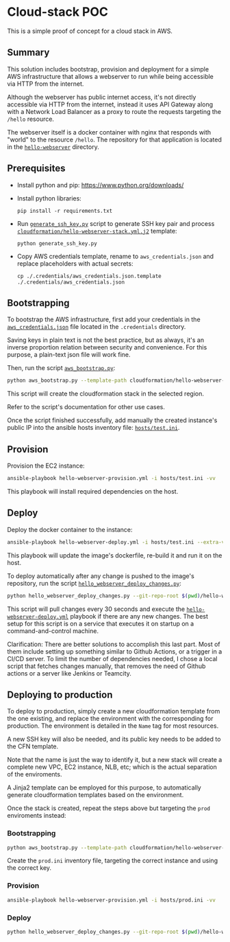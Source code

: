 # Cloud-stack POC

This is a simple proof of concept for a cloud stack in AWS.

## Summary

This solution includes bootstrap, provision and deployment for a simple AWS infrastructure that allows a webserver to run while being accessible via HTTP from the internet.

Although the webserver has public internet access, it's not directly accessible via HTTP from the internet, instead it uses API Gateway along with a Network Load Balancer as a proxy to route the requests targeting the `/hello` resource.

The webserver itself is a docker container with nginx that responds with "world" to the resource `/hello`. The repository for that application is located in the [`hello-webserver`](./hello-webserver) directory.

## Prerequisites

- Install python and pip: https://www.python.org/downloads/

- Install python libraries:
    ```
    pip install -r requirements.txt
    ```

- Run [`generate_ssh_key.py`](./generate_ssh_key.py) script to generate SSH key pair and process [`cloudformation/hello-webserver-stack.yml.j2`](./cloudformation/hello-webserver-stack.yml.j2) template:

    ```
    python generate_ssh_key.py
    ```

- Copy AWS credentials template, rename to `aws_credentials.json` and replace placeholders with actual secrets:

    ```
    cp ./.credentials/aws_credentials.json.template ./.credentials/aws_credentials.json
    ```

## Bootstrapping

To bootstrap the AWS infrastructure, first add your credentials in the [`aws_credentials.json`](.credentials/aws_credentials.json) file located in the `.credentials` directory.

Saving keys in plain text is not the best practice, but as always, it's an inverse proportion relation between security and convenience. For this purpose, a plain-text json file will work fine.

Then, run the script [`aws_bootstrap.py`](./aws_bootstrap.py):

```bash
python aws_bootstrap.py --template-path cloudformation/hello-webserver-stack.yml --stack-name hello-webserver-stack-test
```
This script will create the cloudformation stack in the selected region.

Refer to the script's documentation for other use cases.

Once the script finished successfully, add manually the created instance's public IP into the ansible hosts inventory file: [`hosts/test.ini`](./hosts/test.ini).


## Provision

Provision the EC2 instance:

```bash
ansible-playbook hello-webserver-provision.yml -i hosts/test.ini -vv
```

This playbook will install required dependencies on the host.


## Deploy

Deploy the docker container to the instance:

```bash
ansible-playbook hello-webserver-deploy.yml -i hosts/test.ini --extra-vars "hello_webserver_root=$(pwd)/hello-webserver" -vv
```

This playbook will update the image's dockerfile, re-build it and run it on the host.

To deploy automatically after any change is pushed to the image's repository, run the script [`hello_webserver_deploy_changes.py`](./hello_webserver_deploy_changes.py):

```bash
python hello_webserver_deploy_changes.py --git-repo-root $(pwd)/hello-webserver --environment test
```

This script will pull changes every 30 seconds and execute the [`hello-webserver-deploy.yml`](`hello-webserver-deploy.yml) playbook if there are any new changes.
The best setup for this script is on a service that executes it on startup on a command-and-control machine.

Clarification: There are better solutions to accomplish this last part. Most of them include setting up something similar to Github Actions, or a trigger in a CI/CD server.
To limit the number of dependencies needed, I chose a local script that fetches changes manually, that removes the need of Github actions or a server like Jenkins or Teamcity.

## Deploying to production

To deploy to production, simply create a new cloudformation template from the one existing, and replace the environment with the corresponding for production. The environment is detailed in the `Name` tag for most resources.

A new SSH key will also be needed, and its public key needs to be added to the CFN template.

Note that the name is just the way to identify it, but a new stack will create a complete new VPC, EC2 instance, NLB, etc; which is the actual separation of the enviroments.

A Jinja2 template can be employed for this purpose, to automatically generate cloudformation templates based on the environment.

Once the stack is created, repeat the steps above but targeting the `prod` enviroments instead:

### Bootstrapping

```bash
python aws_bootstrap.py --template-path cloudformation/hello-webserver-stack.yml --stack-name hello-webserver-stack-prod
```

Create the `prod.ini` inventory file, targeting the correct instance and using the correct key.

### Provision

```bash
ansible-playbook hello-webserver-provision.yml -i hosts/prod.ini -vv
```

### Deploy

```bash
python hello_webserver_deploy_changes.py --git-repo-root $(pwd)/hello-webserver --environment prod
```
